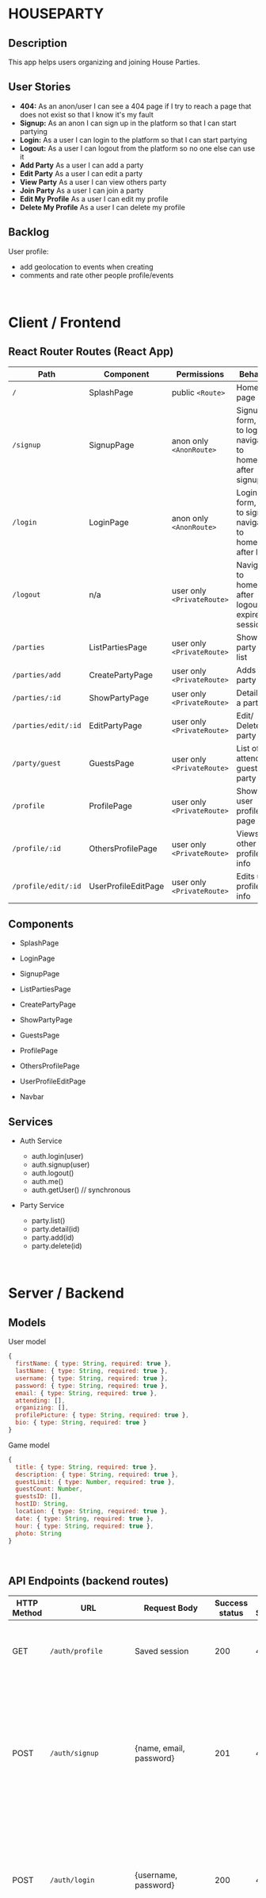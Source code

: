 
# HOUSEPARTY

## Description

This app helps users organizing and joining House Parties. 

## User Stories

-  **404:** As an anon/user I can see a 404 page if I try to reach a page that does not exist so that I know it's my fault
-  **Signup:** As an anon I can sign up in the platform so that I can start partying
-  **Login:** As a user I can login to the platform so that I can start partying
-  **Logout:** As a user I can logout from the platform so no one else can use it
-  **Add Party** As a user I can add a party
-  **Edit Party** As a user I can edit a party
-  **View Party** As a user I can view others party
-  **Join Party** As a user I can join a party
-  **Edit My Profile** As a user I can edit my profile
-  **Delete My Profile** As a user I can delete my profile




## Backlog

User profile:
- add geolocation to events when creating
- comments and rate other people profile/events


<br>


# Client / Frontend

## React Router Routes (React App)
| Path                      | Component            | Permissions                 | Behavior                                                      |
| ------------------------- | -------------------- | ----------------------------|---------------------------------------------------------------|
| `/`                       | SplashPage           | public `<Route>`            | Home page                                                     |
| `/signup`                 | SignupPage           | anon only  `<AnonRoute>`    | Signup form, link to login, navigate to homepage after signup |
| `/login`                  | LoginPage            | anon only `<AnonRoute>`     | Login form, link to signup, navigate to homepage after login  |
| `/logout`                 | n/a                  | user only `<PrivateRoute>`  | Navigate to homepage after logout, expire session             |
| `/parties`                | ListPartiesPage       | user only `<PrivateRoute>`  | Shows all party in a list                                     |
| `/parties/add`            | CreatePartyPage       | user only `<PrivateRoute>`  | Adds a party                                                  |
| `/parties/:id`            | ShowPartyPage    | user only `<PrivateRoute>`  | Details of a party                                            |
| `/parties/edit/:id`              | EditPartyPage                  | user only `<PrivateRoute>`  | Edit/ Delete party                                                  |
| `/party/guest`          | GuestsPage           | user only  `<PrivateRoute>` | List of attending guest of a party                            |
| `/profile`                | ProfilePage          | user only  `<PrivateRoute>` | Shows user profile page                                       |
| `/profile/:id`            | OthersProfilePage      | user only  `<PrivateRoute>` | Views other user profile info                                       |
| `/profile/edit/:id`            | UserProfileEditPage      | user only  `<PrivateRoute>` | Edits user profile info                                       |





## Components

- SplashPage

- LoginPage

- SignupPage

- ListPartiesPage

- CreatePartyPage

- ShowPartyPage

- GuestsPage

- ProfilePage

- OthersProfilePage

- UserProfileEditPage

- Navbar


  

 

## Services

- Auth Service
  - auth.login(user)
  - auth.signup(user)
  - auth.logout()
  - auth.me()
  - auth.getUser() // synchronous
  
- Party Service
  - party.list()
  - party.detail(id)
  - party.add(id)
  - party.delete(id)
 



<br>


# Server / Backend


## Models



User model

```javascript
{
  firstName: { type: String, required: true },
  lastName: { type: String, required: true },
  username: { type: String, required: true },
  password: { type: String, required: true },
  email: { type: String, required: true },
  attending: [],
  organizing: [],
  profilePicture: { type: String, required: true },
  bio: { type: String, required: true }
}
```



Game model

```javascript
{
  title: { type: String, required: true },
  description: { type: String, required: true },
  guestLimit: { type: Number, required: true },
  guestCount: Number,
  guestsID: [],
  hostID: String,
  location: { type: String, required: true },
  date: { type: String, required: true },
  hour: { type: String, required: true },
  photo: String
}
```


<br>


## API Endpoints (backend routes)

| HTTP Method | URL                         | Request Body                 | Success status | Error Status | Description                                                  |
| ----------- | --------------------------- | ---------------------------- | -------------- | ------------ | ------------------------------------------------------------ |
| GET         | `/auth/profile    `           | Saved session                | 200            | 404          | Check if user is logged in and return profile page           |
| POST        | `/auth/signup`                | {name, email, password}      | 201            | 404          | Checks if fields not empty (422) and user not exists (409), then create user with encrypted password, and store user in session |
| POST        | `/auth/login`                 | {username, password}         | 200            | 401          | Checks if fields not empty (422), if user exists (404), and if password matches (404), then stores user in session |
| POST        | `/auth/logout`                | (empty)                      | 204            | 400          | Logs out the user                                            |
| GET         | `/parties`                      |                              |                | 400          | Show all parties                                         |
| GET         | `/party/:id`                  | {id}                         |                |              | Show specific party                                     |
| POST        | `/parties/add-tournament`     | {}                           | 201            | 400          | Create and save a new tournament                             |
| PUT         | `/parties/edit/:id`           | {name,img,players}           | 200            | 400          | edit party                                              |
| DELETE      | `/parties/delete/:id`         | {id}                         | 201            | 400          | delete party                                            |
| GET         | `/profile`                    |                              |                | 400          | show profile                                                 |
| GET         | `/profile/:id`                | {id}                         |                |              | show specific profile                                         |


<br>


## Links

### Trello/Kanban

[Link to your trello board](https://trello.com/invite/b/zH5UNjzn/acec2e53155b4adcfaa259b59edc0da8/house-party) 
or picture of your physical board

### Git

The url to your repository and to your deployed project

[Client repository Link](https://github.com/screeeen/project-client)

[Server repository Link](https://github.com/screeeen/project-server)

[Deployed App Link](http://heroku.com)

### Slides

The url to your presentation slides

[Slides Link](http://slides.com)
```
